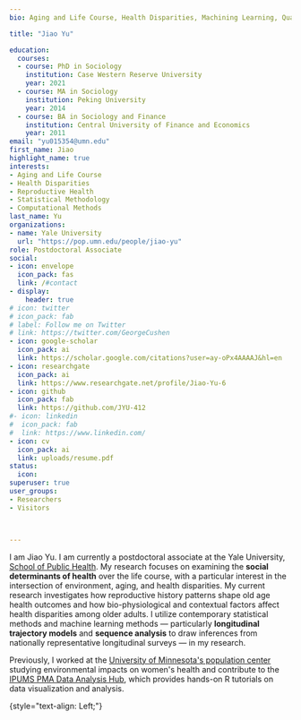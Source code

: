 ```yaml
---
bio: Aging and Life Course, Health Disparities, Machining Learning, Quantitative Methods

title: "Jiao Yu" 

education: 
  courses:
  - course: PhD in Sociology
    institution: Case Western Reserve University
    year: 2021
  - course: MA in Sociology
    institution: Peking University
    year: 2014
  - course: BA in Sociology and Finance
    institution: Central University of Finance and Economics 
    year: 2011
email: "yu015354@umn.edu"
first_name: Jiao
highlight_name: true
interests:
- Aging and Life Course
- Health Disparities
- Reproductive Health 
- Statistical Methodology
- Computational Methods
last_name: Yu
organizations:
- name: Yale University
  url: "https://pop.umn.edu/people/jiao-yu"
role: Postdoctoral Associate
social:
- icon: envelope
  icon_pack: fas
  link: /#contact
- display:
    header: true
# icon: twitter
# icon_pack: fab
# label: Follow me on Twitter
# link: https://twitter.com/GeorgeCushen
- icon: google-scholar 
  icon_pack: ai
  link: https://scholar.google.com/citations?user=ay-oPx4AAAAJ&hl=en
- icon: researchgate 
  icon_pack: ai
  link: https://www.researchgate.net/profile/Jiao-Yu-6
- icon: github
  icon_pack: fab
  link: https://github.com/JYU-412
#- icon: linkedin
#  icon_pack: fab
#  link: https://www.linkedin.com/
- icon: cv
  icon_pack: ai
  link: uploads/resume.pdf
status:
  icon: 
superuser: true
user_groups:
- Researchers
- Visitors



---
```


I am Jiao Yu. I am currently a postdoctoral associate at the Yale University, [School of Public Health](https://ysph.yale.edu/). My research focuses on examining the **social determinants of health** over the life course, with a particular interest in the intersection of environment, aging, and health disparities. My current research investigates  how reproductive history patterns shape old age health outcomes and  how bio-physiological and contextual factors affect health disparities among older adults. I utilize contemporary statistical methods and machine learning methods — particularly **longitudinal trajectory models** and **sequence analysis** to draw inferences from nationally representative longitudinal surveys — in my research.

Previously, I worked at the [University of Minnesota's population center](https://isrdi.umn.edu/) studying environmental impacts on women's health and contribute to the [IPUMS PMA Data Analysis Hub](https://tech.popdata.org/pma-data-hub/), which provides hands-on R tutorials on data visualization and analysis.  

 

{style="text-align: Left;"}


